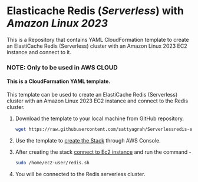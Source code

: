 # Elasticache Redis (*Serverless*) with *Amazon Linux 2023*
This is a Repository that contains YAML CloudFormation template to create an ElastiCache Redis (Serverless) cluster with an Amazon Linux 2023 EC2 instance and connect to it. 

### NOTE: Only to be used in AWS CLOUD

#### This is a CloudFormation YAML template. 

This template can be used to create an ElastiCache Redis (Serverless) cluster with an Amazon Linux 2023 EC2 instance and connect to the Redis cluster.

1. Download the template to your local machine from GitHub repository.

    ```sh
    wget https://raw.githubusercontent.com/sattyagrah/Serverlessredis-ec2/main/serverless-redis-ec2.yaml
    ```
2. Use the template to [create the Stack](https://docs.aws.amazon.com/AWSCloudFormation/latest/UserGuide/cfn-console-create-stack.html) through AWS Console. 

3. After creating the stack [connect to Ec2 instance](https://docs.aws.amazon.com/AWSEC2/latest/UserGuide/connect-linux-inst-ssh.html#connect-linux-inst-sshClient) and run the command -
    ```sh 
    sudo /home/ec2-user/redis.sh
    ```

4. You will be connected to the Redis serverless cluster.
